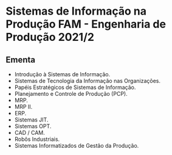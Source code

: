 <h1 align="left">
    Sistemas de Informação na Produção FAM - Engenharia de Produção 2021/2
</h1>

## Ementa
- Introdução à Sistemas de Informação.
- Sistemas de Tecnologia da Informação nas Organizações. 
- Papéis Estratégicos de Sistemas de Informação.
- Planejamento e Controle de Produção (PCP).
- MRP.
- MRP II.
- ERP.
- Sistemas JIT.
- Sistemas OPT.
- CAD / CAM.
- Robôs Industriais.
- Sistemas Informatizados de Gestão da Produção.

